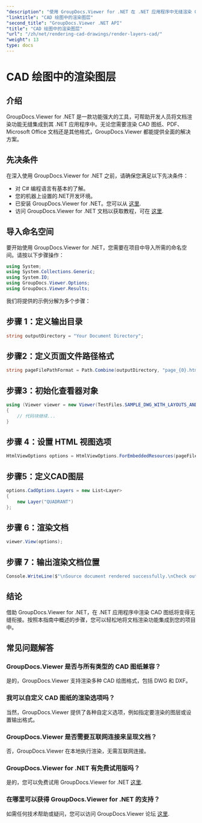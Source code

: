 ```yaml
---
"description": "使用 GroupDocs.Viewer for .NET 在 .NET 应用程序中无缝渲染 CAD 图纸。探索渲染选项、自定义图层等。"
"linktitle": "CAD 绘图中的渲染图层"
"second_title": "GroupDocs.Viewer .NET API"
"title": "CAD 绘图中的渲染图层"
"url": "/zh/net/rendering-cad-drawings/render-layers-cad/"
"weight": 13
type: docs
---
```

# CAD 绘图中的渲染图层

## 介绍
GroupDocs.Viewer for .NET 是一款功能强大的工具，可帮助开发人员将文档渲染功能无缝集成到其 .NET 应用程序中。无论您需要渲染 CAD 图纸、PDF、Microsoft Office 文档还是其他格式，GroupDocs.Viewer 都能提供全面的解决方案。
## 先决条件
在深入使用 GroupDocs.Viewer for .NET 之前，请确保您满足以下先决条件：
- 对 C# 编程语言有基本的了解。
- 您的机器上设置的.NET开发环境。
- 已安装 GroupDocs.Viewer for .NET。您可以从 [这里](https://releases。groupdocs.com/viewer/net/).
- 访问 GroupDocs.Viewer for .NET 文档以获取教程，可在 [这里](https://tutorials。groupdocs.com/viewer/net/).

## 导入命名空间
要开始使用 GroupDocs.Viewer for .NET，您需要在项目中导入所需的命名空间。请按以下步骤操作：

```csharp
using System;
using System.Collections.Generic;
using System.IO;
using GroupDocs.Viewer.Options;
using GroupDocs.Viewer.Results;
```

我们将提供的示例分解为多个步骤：
## 步骤 1：定义输出目录
```csharp
string outputDirectory = "Your Document Directory";
```
## 步骤2：定义页面文件路径格式
```csharp
string pageFilePathFormat = Path.Combine(outputDirectory, "page_{0}.html");
```
## 步骤3：初始化查看器对象
```csharp
using (Viewer viewer = new Viewer(TestFiles.SAMPLE_DWG_WITH_LAYOUTS_AND_LAYERS))
{
    // 代码块继续...
}
```
## 步骤 4：设置 HTML 视图选项
```csharp
HtmlViewOptions options = HtmlViewOptions.ForEmbeddedResources(pageFilePathFormat);
```
## 步骤5：定义CAD图层
```csharp
options.CadOptions.Layers = new List<Layer>
{
    new Layer("QUADRANT")
};
```
## 步骤 6：渲染文档
```csharp
viewer.View(options);
```
## 步骤 7：输出渲染文档位置
```csharp
Console.WriteLine($"\nSource document rendered successfully.\nCheck output in {outputDirectory}.");
```

## 结论
借助 GroupDocs.Viewer for .NET，在 .NET 应用程序中渲染 CAD 图纸将变得无缝衔接。按照本指南中概述的步骤，您可以轻松地将文档渲染功能集成到您的项目中。
## 常见问题解答
### GroupDocs.Viewer 是否与所有类型的 CAD 图纸兼容？
是的，GroupDocs.Viewer 支持渲染多种 CAD 绘图格式，包括 DWG 和 DXF。
### 我可以自定义 CAD 图纸的渲染选项吗？
当然，GroupDocs.Viewer 提供了各种自定义选项，例如指定要渲染的图层或设置输出格式。
### GroupDocs.Viewer 是否需要互联网连接来呈现文档？
否，GroupDocs.Viewer 在本地执行渲染，无需互联网连接。
### GroupDocs.Viewer for .NET 有免费试用版吗？
是的，您可以免费试用 GroupDocs.Viewer for .NET [这里](https://releases。groupdocs.com/).
### 在哪里可以获得 GroupDocs.Viewer for .NET 的支持？
如需任何技术帮助或疑问，您可以访问 GroupDocs.Viewer 论坛 [这里](https://forum。groupdocs.com/c/viewer/9).